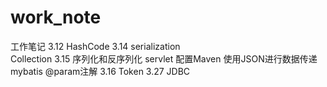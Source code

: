 # work_note
工作笔记
3.12 HashCode
3.14 serialization  
     Collection
3.15 序列化和反序列化
     servlet
     配置Maven
     使用JSON进行数据传递
     mybatis
     @param注解
3.16 Token
3.27 JDBC


